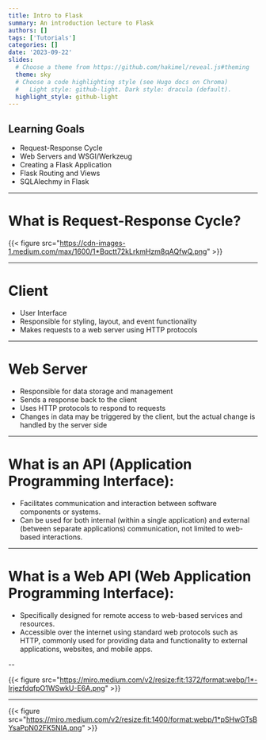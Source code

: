 ```yaml
---
title: Intro to Flask
summary: An introduction lecture to Flask
authors: []
tags: ['Tutorials']
categories: []
date: '2023-09-22'
slides:
  # Choose a theme from https://github.com/hakimel/reveal.js#theming
  theme: sky
  # Choose a code highlighting style (see Hugo docs on Chroma)
  #   Light style: github-light. Dark style: dracula (default).
  highlight_style: github-light
---
```



## Learning Goals
- Request-Response Cycle
- Web Servers and WSGI/Werkzeug
- Creating a Flask Application
- Flask Routing and Views
- SQLAlechmy in Flask

---

# What is Request-Response Cycle?

{{< figure src="https://cdn-images-1.medium.com/max/1600/1*Bqctt72kLrkmHzm8qAQfwQ.png" >}}


---

# Client
- User Interface
- Responsible for styling, layout, and event functionality
- Makes requests to a web server using HTTP protocols

---

# Web Server
- Responsible for data storage and management 
- Sends a response back to the client
- Uses HTTP protocols to respond to requests
- Changes in data may be triggered by the client, but the actual change is handled by the server side

---

# What is an API (Application Programming Interface):
- Facilitates communication and interaction between software components or systems.
- Can be used for both internal (within a single application) and external (between separate applications) communication, not limited to web-based interactions.

---

# What is a Web API (Web Application Programming Interface):
- Specifically designed for remote access to web-based services and resources.
- Accessible over the internet using standard web protocols such as HTTP, commonly used for providing data and functionality to external applications, websites, and mobile apps.


--

{{< figure src="https://miro.medium.com/v2/resize:fit:1372/format:webp/1*-IrjezfdqfpO1WSwkU-E6A.png" >}}

---

{{< figure src="https://miro.medium.com/v2/resize:fit:1400/format:webp/1*pSHwGTsBYsaPpN02FK5NIA.png" >}}